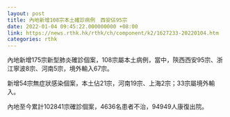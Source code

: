 ```yaml
---
layout: post
title: 內地新增108宗本土確診病例　西安佔95宗
date: 2022-01-04 09:45:22.000000000 +08:00
link: https://news.rthk.hk/rthk/ch/component/k2/1627233-20220104.htm
categories: rthk
---
```


內地新增175宗新型肺炎確診個案，108宗屬本土病例，當中，陝西西安95宗、浙江寧波8宗、河南5宗，境外輸入67宗。

新增54宗無症狀感染個案，本土佔21宗，河南19宗、上海2宗；33宗屬境外輸入。

內地至今累計102841宗確診個案，4636名患者不治，94949人康復出院。
